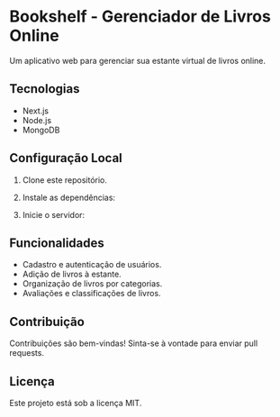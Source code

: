# Bookshelf - Gerenciador de Livros Online

Um aplicativo web para gerenciar sua estante virtual de livros online.

## Tecnologias

- Next.js
- Node.js 
- MongoDB

## Configuração Local

1. Clone este repositório.

2. Instale as dependências:

3. Inicie o servidor:

## Funcionalidades

- Cadastro e autenticação de usuários.
- Adição de livros à estante.
- Organização de livros por categorias.
- Avaliações e classificações de livros.

## Contribuição

Contribuições são bem-vindas! Sinta-se à vontade para enviar pull requests.

## Licença

Este projeto está sob a licença MIT.

